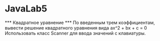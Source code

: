 # JavaLab5

*** Квадратное уравнение ***
По введенным трем коэффициентам, вывести решение квадратного уравнения вида ax^2 + bx + c = 0
Использовать класс Scanner для ввода значений с клавиатуры.

